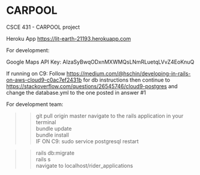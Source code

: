 # CARPOOL
CSCE 431 - CARPOOL project

Heroku App
https://lit-earth-21193.herokuapp.com

For development:

Google Maps API Key: AIzaSyBwqODxnMXWMQsLNmRLuetqLVvZ4EoKnuQ

If running on C9:
Follow https://medium.com/@hschin/developing-in-rails-on-aws-cloud9-c0ac7ef2431b for db instructions
then continue to https://stackoverflow.com/questions/26545746/cloud9-postgres and change the database.yml to the one posted in answer #1

  For development team:  
  >>git pull origin master
  navigate to the rails application in your terminal  
  >> bundle update  
  >> bundle install  
  >> IF ON C9: sudo service postgresql restart
  
  >> rails db:migrate  
  >> rails s  
  navigate to localhost/rider_applications
  
